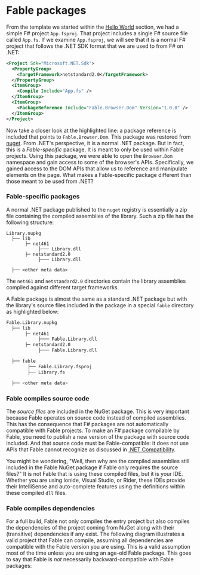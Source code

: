 # Fable packages

From the template we started within the [Hello World](hello-world.md) section, we had a simple F# project `App.fsproj`. That project includes a single F# source file called `App.fs`. If we examine `App.fsproj`, we will see that it is a normal F# project that follows the .NET SDK format that we are used to from F# on .NET:
```xml {highlight:[9]}
<Project Sdk="Microsoft.NET.Sdk">
  <PropertyGroup>
    <TargetFramework>netstandard2.0</TargetFramework>
  </PropertyGroup>
  <ItemGroup>
    <Compile Include="App.fs" />
  </ItemGroup>
  <ItemGroup>
    <PackageReference Include="Fable.Browser.Dom" Version="1.0.0" />
  </ItemGroup>
</Project>
```
Now take a closer look at the highlighted line: a package reference is included that points to `Fable.Browser.Dom`. This package was restored from [nuget](http://www.nuget.org). From .NET's perspective, it is a normal .NET package. But in fact, this is a *Fable-specific* package. It is meant to only be used within Fable projects. Using this package, we were able to open the `Browser.Dom` namespace and gain access to some of the browser's APIs. Specifically, we gained access to the DOM APIs that allow us to reference and manipulate elements on the page. What makes a Fable-specific package different than those meant to be used from .NET?

### Fable-specific packages

A normal .NET package published to the `nuget` registry is essentially a zip file containing the compiled assemblies of the library. Such a zip file has the following structure:
```
Library.nupkg
  ├── lib
       ├─ net461
            ├─── Library.dll
       ├─ netstandard2.0
            ├─── Library.dll

  ├── <other meta data>
```
The `net461` and `netstandard2.0` directories contain the library assemblies compiled against different target frameworks.

A Fable package is almost the same as a standard .NET package but with the library's source files included in the package in a special `fable` directory as highlighted below:
```bash {highlight: [8,9,10]}
Fable.Library.nupkg
  ├── lib
       ├─ net461
            ├─── Fable.Library.dll
       ├─ netstandard2.0
            ├─── Fable.Library.dll

  ├── fable
        ├── Fable.Library.fsproj
        ├── Library.fs

  ├── <other meta data>
```

### Fable compiles source code

The *source files* are included in the NuGet package. This is very important because Fable operates on source code instead of compiled assemblies. This has the consequence that F# packages are not automatically compatible with Fable projects. To make an F# package compilable by Fable, you need to publish a new version of the package with source code included. And that source code must be Fable-compatible: it does not use APIs that Fable cannot recognize as discussed in [.NET Compatibility](compatibility.md).

You might be wondering, "Well, then why are the compiled assemblies still included in the Fable NuGet package if Fable only requires the source files?" It is not Fable that is using these compiled files, but it is your IDE. Whether you are using Ionide, Visual Studio, or Rider, these IDEs provide their IntelliSense and auto-complete features using the definitions within these compiled `dll` files.

### Fable compiles dependencies

For a full build, Fable not only compiles the entry project but also compiles the dependencies of the project coming from NuGet along with their (transitive) dependencies if any exist. The following diagram illustrates a valid project that Fable can compile, assuming all dependencies are compatible with the Fable version you are using. This is a valid assumption most of the time unless you are using an age-old Fable package. This goes to say that Fable is *not* necessarily backward-compatible with Fable packages:

<resolved-image source="/images/fable/simple-project.png" />

